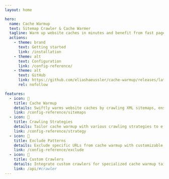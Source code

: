 ```yaml
---
layout: home

hero:
  name: Cache Warmup
  text: Sitemap Crawler & Cache Warmer
  tagline: Warm up website caches in minutes and benefit from fast page loading times for your visitors.
  actions:
    - theme: brand
      text: Getting started
      link: /installation
    - theme: alt
      text: Configuration
      link: /config-reference/
    - theme: alt
      text: GitHub
      link: https://github.com/eliashaeussler/cache-warmup/releases/latest
      rel: nofollow

features:
  - icon: 🚀
    title: Cache Warmup
    details: Swiftly warms website caches by crawling XML sitemaps, ensuring rapid page loads for visitors.
    link: /config-reference/sitemaps
  - icon: 🧩
    title: Crawling Strategies
    details: Tailor cache warmup with various crawling strategies to e.g. prioritize important URLs.
    link: /config-reference/strategy
  - icon: 🎯
    title: Exclude Patterns
    details: Exclude specific URLs from cache warmup with customizable patterns for precise control.
    link: /config-reference/exclude
  - icon: 🤖
    title: Custom Crawlers
    details: Integrate custom crawlers for specialized cache warmup tailored to your website's needs.
    link: /api/#crawler
---
```

